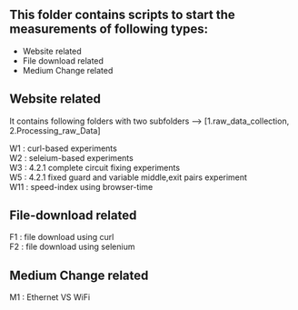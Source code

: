 This folder contains scripts to start the measurements of following types:
--------------------------------------------------------------------------
- Website related
- File download related
- Medium Change related

Website related
---------------
It contains following folders with two subfolders --> [1.raw_data_collection, 2.Processing_raw_Data] 

W1 : curl-based experiments  
W2 : seleium-based experiments  
W3 : 4.2.1 complete circuit fixing experiments  
W5 : 4.2.1 fixed guard and variable middle,exit pairs experiment  
W11 : speed-index using browser-time   

File-download related
---------------------
F1 : file download using curl  
F2 : file download using selenium  

Medium Change related
---------------------
M1 : Ethernet VS WiFi  

